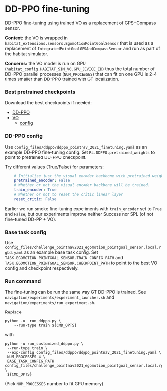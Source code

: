 # DD-PPO fine-tuning
DD-PPO fine-tuning using trained VO as a replacement of GPS+Compass sensor.

**Context:** the VO is wrapped in `habitat_extensions.sensors.EgomotionPointGoalSensor` that is used 
as a replacement of `IntegratedPointGoalGPSAndCompassSensor` and run as part of the habitat simulator.

**Concerns:** the VO model is run on GPU (`habitat_config.HABITAT_SIM_V0.GPU_DEVICE_ID`) thus the total number of DD-PPO 
parallel processes (`NUM_PROCESSES`) that can fit on one GPU is 2-4 times smaller than DD-PPO trained with GT localization.

### Best pretrained checkpoints
Download the best checkpoints if needed:
- [DD-PPO](https://drive.google.com/file/d/1D-ZMg68grmlj-o7kiDegU_dokOkguh8Z/view?usp=sharing)
- [VO](https://drive.google.com/file/d/1HT1npoOG_X6atO8BzaXexbnnWOpWQW_m/view?usp=sharing)
  - [config](https://drive.google.com/file/d/1Dd6Ldu2drUS-UT4207mwnkWHSHFkXWji/view?usp=sharing)

### DD-PPO config
Use `config_files/ddppo/ddppo_pointnav_2021_finetuning.yaml` as an example DD-PPO fine-tuning config. 
Set `RL.DDPPO.pretrained_weights` to point to pretrained DD-PPO checkpoint.

Try different values (True/False) for parameters:
```yaml
    # Initialize just the visual encoder backbone with pretrained weights
    pretrained_encoder: False
    # Whether or not the visual encoder backbone will be trained.
    train_encoder: True
    # Whether or not to reset the critic linear layer
    reset_critic: False
```
Earlier we run smoke fine-tuning experiments with `train_encoder` set to `True` and `False`, 
but our experiments improve neither Success nor SPL (of not fine-tuned DD-PP + VO). 

### Base task config
Use `config_files/challenge_pointnav2021_egomotion_pointgoal_sensor.local.rgbd.yaml` as an example base task config.
Set `TASK.EGOMOTION_POINTGOAL_SENSOR.TRAIN_CONFIG_PATH` and `TASK.EGOMOTION_POINTGOAL_SENSOR.CHECKPOINT_PATH` to point 
to the best VO config and checkpoint respectively.

### Run command
The fine-tuning can be run the same way GT DD-PPO is trained. See `navigation/experiments/experiment_launcher.sh` and `navigation/experiments/run_experiment.sh`.

Replace
```
python -u  run_ddppo.py \
    --run-type train ${CMD_OPTS}
```

with 

```shell
python -u run_customized_ddppo.py \
 --run-type train \
 --exp-config config_files/ddppo/ddppo_pointnav_2021_finetuning.yaml \
 NUM_PROCESSES 4 \
 BASE_TASK_CONFIG_PATH config_files/challenge_pointnav2021_egomotion_pointgoal_sensor.local.rgbd.yaml \
 ${CMD_OPTS}
```

(Pick `NUM_PROCESSES` number to fit GPU memory)